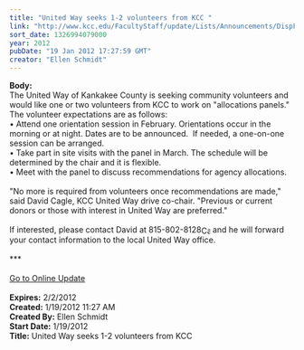 ```yaml
---
title: "United Way seeks 1-2 volunteers from KCC "
link: "http://www.kcc.edu/FacultyStaff/update/Lists/Announcements/DispForm.aspx?ID=585"
sort_date: 1326994079000
year: 2012
pubDate: "19 Jan 2012 17:27:59 GMT"
creator: "Ellen Schmidt"
---
```


<div><b>Body:</b> <div class="ExternalClass34CED56A7B974ABE85D161C0B2FD7FA5">
<div>
<div>The United Way of Kankakee County is seeking community volunteers and would like one or two volunteers from KCC to work on &quot;allocations panels.&quot;</div>
<div></div>
<div>The volunteer expectations are as follows:<br />• Attend one orientation session in February. Orientations occur in the morning or at night. Dates are to be announced.  If needed, a one-on-one session can be arranged.<br />• Take part in site visits with the panel in March. The schedule will be determined by the chair and it is flexible. <br />• Meet with the panel to discuss recommendations for agency allocations. </div>
<div><br />&quot;No more is required from volunteers once recommendations are made,&quot; said David Cagle, KCC United Way drive co-chair. &quot;Previous or current donors or those with interest in United Way are preferred.&quot;</div>
<div> </div>
<div>If interested, please contact David at <span style="white-space:nowrap" class="baec5a81-e4d6-4674-97f3-e9220f0136c1">815-802-8128<a style="border-bottom:medium none;position:static !important;border-left:medium none;margin:0px;width:16px;bottom:0px;display:inline;white-space:nowrap;float:none;height:16px;vertical-align:middle;overflow:hidden;border-top:medium none;top:0px;cursor:hand;right:0px;border-right:medium none;left:0px" title="Call: 815-802-8218" href="/FacultyStaff/update/Lists/Announcements/EditForm.aspx?ID=585&amp;Source=/FacultyStaff/update/_layouts/sitemanager.aspx?SmtContext%3DSPList%3a7e45450e-520d-4ad3-81dd-a79ebcc75df4?SPWeb%3a6dd7d01a-f4b3-47f9-8d35-b60692caa2f7%3a%26SmtContextExpanded%3DTrue%26Filter%3D1%26pgsz%3D100%26vrmode%3DFalse#"><img style="border-bottom:medium none;position:static !important;border-left:medium none;margin:0px;width:16px;bottom:0px;display:inline;white-space:nowrap;float:none;height:16px;vertical-align:middle;overflow:hidden;border-top:medium none;top:0px;cursor:hand;right:0px;border-right:medium none;left:0px" title="Call: 815-802-8218" /></a></span> and he will forward your contact information to the local United Way office.</div>
<div> </div>
<div>***</div>
<div> </div>
<div><a href="/FacultyStaff/update/Pages/dailyupdate.aspx">Go to Online Update</a></div>
<div> </div></div></div></div>
<div><b>Expires:</b> 2/2/2012</div>
<div><b>Created:</b> 1/19/2012 11:27 AM</div>
<div><b>Created By:</b> Ellen Schmidt</div>
<div><b>Start Date:</b> 1/19/2012</div>
<div><b>Title:</b> United Way seeks 1-2 volunteers from KCC </div>

